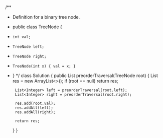 /**
 * Definition for a binary tree node.
 * public class TreeNode {
 *     int val;
 *     TreeNode left;
 *     TreeNode right;
 *     TreeNode(int x) { val = x; }
 * }
 */
class Solution {
    public List<Integer> preorderTraversal(TreeNode root) {
        List<Integer> res = new ArrayList<>();
        if (root == null) return res;
        
        List<Integer> left = preorderTraversal(root.left);
        List<Integer> right = preorderTraversal(root.right);
        
        res.add(root.val);
        res.addAll(left);
        res.addAll(right);
        
        return res;
    }
}